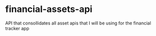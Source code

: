 # financial-assets-api
API that consollidates all asset apis that I will be using for the financial tracker app
